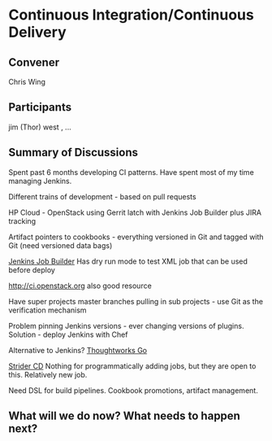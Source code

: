 Continuous Integration/Continuous Delivery
==========================================

## Convener

Chris Wing

## Participants
jim (Thor) west
, ...

## Summary of Discussions

Spent past 6 months developing CI patterns.  Have spent most of my time managing Jenkins.

Different trains of development - based on pull requests

HP Cloud - OpenStack using Gerrit latch with Jenkins Job Builder plus JIRA tracking

Artifact pointers to cookbooks - everything versioned in Git and tagged with Git (need versioned data bags)

[Jenkins Job Builder](http://ci.openstack.org/jenkins-job-builder/)
Has dry run mode to test XML job that can be used before deploy

http://ci.openstack.org also good resource

Have super projects master branches pulling in sub projects - use Git as the verification mechanism

Problem pinning Jenkins versions - ever changing versions of plugins.  Solution - deploy Jenkins with Chef

Alternative to Jenkins?  [Thoughtworks Go](http://www.thoughtworks.com/products/go-continuous-delivery)

[Strider CD](https://github.com/Strider-CD) Nothing for programmatically adding jobs, but they are open to this.  Relatively new job.

Need DSL for build pipelines.  Cookbook promotions, artifact management.

## What will we do now?  What needs to happen next?